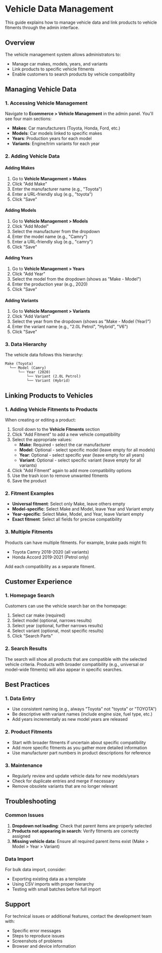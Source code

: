 # Vehicle Data Management

This guide explains how to manage vehicle data and link products to vehicle fitments through the admin interface.

## Overview

The vehicle management system allows administrators to:
- Manage car makes, models, years, and variants
- Link products to specific vehicle fitments
- Enable customers to search products by vehicle compatibility

## Managing Vehicle Data

### 1. Accessing Vehicle Management

Navigate to **Ecommerce > Vehicle Management** in the admin panel. You'll see four main sections:

- **Makes**: Car manufacturers (Toyota, Honda, Ford, etc.)
- **Models**: Car models linked to specific makes
- **Years**: Production years for each model
- **Variants**: Engine/trim variants for each year

### 2. Adding Vehicle Data

#### Adding Makes
1. Go to **Vehicle Management > Makes**
2. Click "Add Make"
3. Enter the manufacturer name (e.g., "Toyota")
4. Enter a URL-friendly slug (e.g., "toyota")
5. Click "Save"

#### Adding Models
1. Go to **Vehicle Management > Models**
2. Click "Add Model"
3. Select the manufacturer from the dropdown
4. Enter the model name (e.g., "Camry")
5. Enter a URL-friendly slug (e.g., "camry")
6. Click "Save"

#### Adding Years
1. Go to **Vehicle Management > Years**
2. Click "Add Year"
3. Select the model from the dropdown (shows as "Make - Model")
4. Enter the production year (e.g., 2020)
5. Click "Save"

#### Adding Variants
1. Go to **Vehicle Management > Variants**
2. Click "Add Variant"
3. Select the year from the dropdown (shows as "Make - Model (Year)")
4. Enter the variant name (e.g., "2.0L Petrol", "Hybrid", "V6")
5. Click "Save"

### 3. Data Hierarchy

The vehicle data follows this hierarchy:
```
Make (Toyota)
  └── Model (Camry)
      └── Year (2020)
          └── Variant (2.0L Petrol)
          └── Variant (Hybrid)
```

## Linking Products to Vehicles

### 1. Adding Vehicle Fitments to Products

When creating or editing a product:

1. Scroll down to the **Vehicle Fitments** section
2. Click "Add Fitment" to add a new vehicle compatibility
3. Select the appropriate values:
   - **Make**: Required - select the car manufacturer
   - **Model**: Optional - select specific model (leave empty for all models)
   - **Year**: Optional - select specific year (leave empty for all years)
   - **Variant**: Optional - select specific variant (leave empty for all variants)
4. Click "Add Fitment" again to add more compatibility options
5. Use the trash icon to remove unwanted fitments
6. Save the product

### 2. Fitment Examples

- **Universal fitment**: Select only Make, leave others empty
- **Model-specific**: Select Make and Model, leave Year and Variant empty
- **Year-specific**: Select Make, Model, and Year, leave Variant empty
- **Exact fitment**: Select all fields for precise compatibility

### 3. Multiple Fitments

Products can have multiple fitments. For example, brake pads might fit:
- Toyota Camry 2018-2020 (all variants)
- Honda Accord 2019-2021 (Petrol only)

Add each compatibility as a separate fitment.

## Customer Experience

### 1. Homepage Search

Customers can use the vehicle search bar on the homepage:

1. Select car make (required)
2. Select model (optional, narrows results)
3. Select year (optional, further narrows results)
4. Select variant (optional, most specific results)
5. Click "Search Parts"

### 2. Search Results

The search will show all products that are compatible with the selected vehicle criteria. Products with broader compatibility (e.g., universal or model-wide fitments) will also appear in specific searches.

## Best Practices

### 1. Data Entry
- Use consistent naming (e.g., always "Toyota" not "toyota" or "TOYOTA")
- Be descriptive with variant names (include engine size, fuel type, etc.)
- Add years incrementally as new model years are released

### 2. Product Fitments
- Start with broader fitments if uncertain about specific compatibility
- Add more specific fitments as you gather more detailed information
- Use manufacturer part numbers in product descriptions for reference

### 3. Maintenance
- Regularly review and update vehicle data for new models/years
- Check for duplicate entries and merge if necessary
- Remove obsolete variants that are no longer relevant

## Troubleshooting

### Common Issues

1. **Dropdown not loading**: Check that parent items are properly selected
2. **Products not appearing in search**: Verify fitments are correctly assigned
3. **Missing vehicle data**: Ensure all required parent items exist (Make > Model > Year > Variant)

### Data Import

For bulk data import, consider:
- Exporting existing data as a template
- Using CSV imports with proper hierarchy
- Testing with small batches before full import

## Support

For technical issues or additional features, contact the development team with:
- Specific error messages
- Steps to reproduce issues
- Screenshots of problems
- Browser and device information